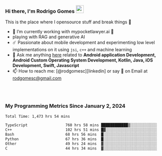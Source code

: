 
### Hi there, I'm Rodrigo Gomes <img src="https://media.giphy.com/media/hvRJCLFzcasrR4ia7z/giphy.gif" width="25px">
This is the place where I opensource stuff and break things 🤣
- 🔭 I’m currently working with mypocketlawyer.ai 💜
- playing with RAG and generative AI
- ☄️ Passionate about mobile development and experimenting low level implementations on it using `jsi`, `c++` and machine learning
- 💬 Ask me anything [here](https://github.com/rodgomesc/rodgomesc/issues) related to <b>Android application Development, Android Custom Operating System Development, Kotlin, Java, iOS Development, Swift, Javascript</b>
- 📫 How to reach me: [@rodgomesc][linkedin] or say 👋 on Email at [rodgomesc@gmail.com](mailto:rodgomesc@gmail.com)


<br/>

<!-- 
<picture>
  <img src="/github-metrics.svg" alt="Metrics">
</picture>
-->

</br>

### My Programming Metrics Since January 2, 2024 


<!--START_SECTION:waka-->

```txt
Total Time: 1,473 hrs 54 mins

TypeScript                 760 hrs 58 mins ████████████▒░░░░░░░░░░░░   49.95 %
C++                        102 hrs 51 mins █▓░░░░░░░░░░░░░░░░░░░░░░░   06.75 %
Bash                       68 hrs 56 mins  █░░░░░░░░░░░░░░░░░░░░░░░░   04.53 %
Python                     67 hrs 36 mins  █░░░░░░░░░░░░░░░░░░░░░░░░   04.44 %
Other                      49 hrs 24 mins  ▓░░░░░░░░░░░░░░░░░░░░░░░░   03.24 %
C                          44 hrs 34 mins  ▓░░░░░░░░░░░░░░░░░░░░░░░░   02.93 %
```

<!--END_SECTION:waka-->
